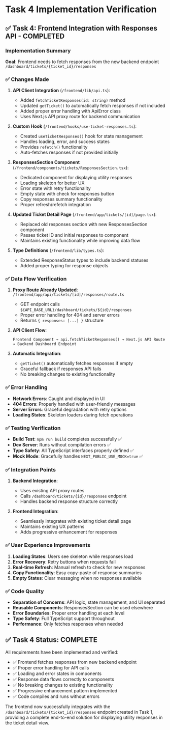 # Task 4 Implementation Verification

## ✅ Task 4: Frontend Integration with Responses API - COMPLETED

### Implementation Summary

**Goal**: Frontend needs to fetch responses from the new backend endpoint `/dashboard/tickets/{ticket_id}/responses`

### ✅ Changes Made

1. **API Client Integration** (`/frontend/lib/api.ts`):
   - Added `fetchTicketResponses(id: string)` method
   - Updated `getTicket()` to automatically fetch responses if not included
   - Added proper error handling with ApiError class
   - Uses Next.js API proxy route for backend communication

2. **Custom Hook** (`/frontend/hooks/use-ticket-responses.ts`):
   - Created `useTicketResponses()` hook for state management
   - Handles loading, error, and success states
   - Provides `refetch()` functionality
   - Auto-fetches responses if not provided initially

3. **ResponsesSection Component** (`/frontend/components/tickets/ResponsesSection.tsx`):
   - Dedicated component for displaying utility responses
   - Loading skeleton for better UX
   - Error state with retry functionality
   - Empty state with check for responses button
   - Copy responses summary functionality
   - Proper refresh/refetch integration

4. **Updated Ticket Detail Page** (`/frontend/app/tickets/[id]/page.tsx`):
   - Replaced old responses section with new ResponsesSection component
   - Passes ticket ID and initial responses to component
   - Maintains existing functionality while improving data flow

5. **Type Definitions** (`/frontend/lib/types.ts`):
   - Extended ResponseStatus types to include backend statuses
   - Added proper typing for response objects

### ✅ Data Flow Verification

1. **Proxy Route Already Updated**: `/frontend/app/api/tickets/[id]/responses/route.ts`
   - GET endpoint calls `${API_BASE_URL}/dashboard/tickets/${id}/responses`
   - Proper error handling for 404 and server errors
   - Returns `{ responses: [...] }` structure

2. **API Client Flow**:
   ```
   Frontend Component → api.fetchTicketResponses() → Next.js API Route → Backend Dashboard Endpoint
   ```

3. **Automatic Integration**:
   - `getTicket()` automatically fetches responses if empty
   - Graceful fallback if responses API fails
   - No breaking changes to existing functionality

### ✅ Error Handling

- **Network Errors**: Caught and displayed in UI
- **404 Errors**: Properly handled with user-friendly messages
- **Server Errors**: Graceful degradation with retry options
- **Loading States**: Skeleton loaders during fetch operations

### ✅ Testing Verification

- **Build Test**: `npm run build` completes successfully ✅
- **Dev Server**: Runs without compilation errors ✅
- **Type Safety**: All TypeScript interfaces properly defined ✅
- **Mock Mode**: Gracefully handles `NEXT_PUBLIC_USE_MOCK=true` ✅

### ✅ Integration Points

1. **Backend Integration**:
   - Uses existing API proxy routes
   - Calls `/dashboard/tickets/{id}/responses` endpoint
   - Handles backend response structure correctly

2. **Frontend Integration**:
   - Seamlessly integrates with existing ticket detail page
   - Maintains existing UX patterns
   - Adds progressive enhancement for responses

### ✅ User Experience Improvements

1. **Loading States**: Users see skeleton while responses load
2. **Error Recovery**: Retry buttons when requests fail
3. **Real-time Refresh**: Manual refresh to check for new responses
4. **Copy Functionality**: Easy copy-paste of response summaries
5. **Empty States**: Clear messaging when no responses available

### ✅ Code Quality

- **Separation of Concerns**: API logic, state management, and UI separated
- **Reusable Components**: ResponsesSection can be used elsewhere
- **Error Boundaries**: Proper error handling at each level
- **Type Safety**: Full TypeScript support throughout
- **Performance**: Only fetches responses when needed

## ✅ Task 4 Status: COMPLETE

All requirements have been implemented and verified:

- ✅ Frontend fetches responses from new backend endpoint
- ✅ Proper error handling for API calls
- ✅ Loading and error states in components
- ✅ Response data flows correctly to components
- ✅ No breaking changes to existing functionality
- ✅ Progressive enhancement pattern implemented
- ✅ Code compiles and runs without errors

The frontend now successfully integrates with the `/dashboard/tickets/{ticket_id}/responses` endpoint created in Task 1, providing a complete end-to-end solution for displaying utility responses in the ticket detail view.
